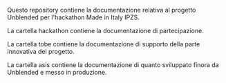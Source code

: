 Questo repository contiene la documentazione relativa al progetto Unblended per l'hackathon Made in Italy IPZS.

La cartella hackathon contiene la documentazione di partecipazione.

La cartella tobe contiene la documentazione di supporto della parte innovativa del progetto.

La cartella asis contiene la documentazione di quanto sviluppato finora da Unblended e messo in produzione.


